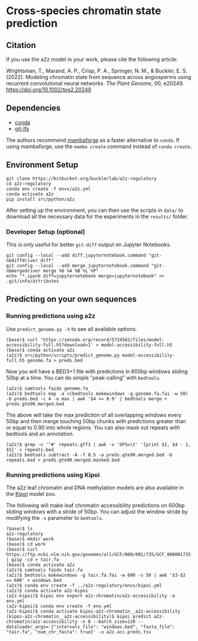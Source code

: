 # Cross-species chromatin state prediction

## Citation

If you use the a2z model in your work, please cite the following article:

Wrightsman, T., Marand, A. P., Crisp, P. A., Springer, N. M., & Buckler, E. S. (2022). Modeling chromatin state from sequence across angiosperms using recurrent convolutional neural networks. _The Plant Genome_, 00, e20249. https://doi.org/10.1002/tpg2.20249

## Dependencies

- [conda](https://conda.io)
- [git-lfs](https://git-lfs.github.com)

The authors recommend [mambaforge](https://mamba.readthedocs.io/en/latest/installation.html) as a faster alternative to `conda`.
If using mambaforge, use the `mamba create` command instead of `conda create`.

## Environment Setup

```
git clone https://bitbucket.org/bucklerlab/a2z-regulatory
cd a2z-regulatory
conda env create -f envs/a2z.yml
conda activate a2z
pip install src/python/a2z
```

After setting up the environment, you can then use the scripts in `data/` to download all the necessary data for the experiments in the `results/` folder.

### Developer Setup (optional)

This is only useful for better `git-diff` output on Jupyter Notebooks.

```
git config --local --add diff.jupyternotebook.command "git-nbdiffdriver diff"
git config --local --add merge.jupyternotebook.command "git-nbmergedriver merge %O %A %B %L %P"
echo "*.ipynb diff=jupyternotebook merge=jupyternotebook" >> .git/info/attributes
```

## Predicting on your own sequences

### Running predictions using a2z

Use `predict_genome.py -h` to see all available options.

```
(base)$ curl 'https://zenodo.org/record/5724562/files/model-accessibility-full.h5?download=1' > model-accessibility-full.h5
(base)$ conda activate a2z
(a2z)$ src/python/scripts/predict_genome.py model-accessibility-full.h5 genome.fa > preds.bed
```

Now you will have a BED3+1 file with predictions in 600bp windows sliding 50bp at a time.
You can do simple "peak-calling" with `bedtools`.

```
(a2z)$ samtools faidx genome.fa
(a2z)$ bedtools map -a <(bedtools makewindows -g genome.fa.fai -w 50) -b preds.bed -c 4 -o max | awk '$4 >= 0.9' | bedtools merge > preds.gte90.merged.bed
```

The above will take the max prediction of all overlapping windows every 50bp and then merge touching 50bp chunks with predictions greater than or equal to 0.90 into whole regions.
You can also mask out repeats with bedtools and an annotation.

```
(a2z)$ grep -v '^#' repeats.gff3 | awk -v 'OFS=\t' '{print $1, $4 - 1, $5}' > repeats.bed
(a2z)$ bedtools subtract -A -f 0.5 -a preds.gte90.merged.bed -b repeats.bed > preds.gte90.merged.masked.bed
```

### Running predictions using Kipoi

The a2z leaf chromatin and DNA methylation models are also available in the [Kipoi](https://kipoi.org) model zoo.

The following will make leaf chromatin accessibility predictions on 600bp sliding windows with a stride of 50bp.
You can adjust the window stride by modifying the `-s` parameter to `bedtools`.

```
(base)$ ls
a2z-regulatory
(base)$ mkdir work
(base)$ cd work
(base)$ curl https://ftp.ncbi.nlm.nih.gov/genomes/all/GCF/000/001/735/GCF_000001735.4_TAIR10.1/GCF_000001735.4_TAIR10.1_genomic.fna.gz | gzip -cd > tair.fa
(base)$ conda activate a2z
(a2z)$ samtools faidx tair.fa
(a2z)$ bedtools makewindows -g tair.fa.fai -w 600 -s 50 | awk '$3-$2 == 600' > windows.bed
(a2z)$ conda env create -f ../a2z-regulatory/envs/kipoi.yml
(a2z)$ conda activate a2z-kipoi
(a2z-kipoi)$ kipoi env export a2z-chromatin/a2z-accessibility -o env.yml
(a2z-kipoi)$ conda env create -f env.yml
(a2z-kipoi)$ conda activate kipoi-a2z-chromatin__a2z-accessibility
(kipoi-a2z-chromatin__a2z-accessibility)$ kipoi predict a2z-chromatin/a2z-accessibility -n 8 --batch_size=128 --dataloader_args='{"intervals_file": "windows.bed", "fasta_file": "tair.fa", "num_chr_fasta": true}' -o a2z.acc.preds.tsv
```

